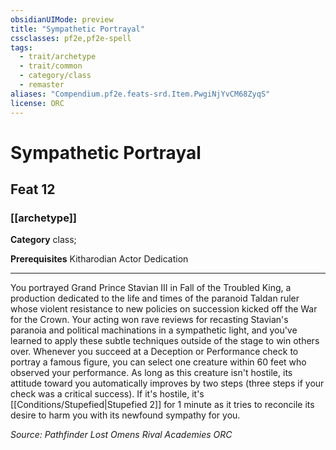 ```yaml
---
obsidianUIMode: preview
title: "Sympathetic Portrayal"
cssclasses: pf2e,pf2e-spell
tags:
  - trait/archetype
  - trait/common
  - category/class
  - remaster
aliases: "Compendium.pf2e.feats-srd.Item.PwgiNjYvCM68ZyqS"
license: ORC
---
```

# Sympathetic Portrayal
## Feat 12
### [[archetype]]

**Category** class; 



**Prerequisites** Kitharodian Actor Dedication
* * *
You portrayed Grand Prince Stavian III in Fall of the Troubled King, a production dedicated to the life and times of the paranoid Taldan ruler whose violent resistance to new policies on succession kicked off the War for the Crown. Your acting won rave reviews for recasting Stavian's paranoia and political machinations in a sympathetic light, and you've learned to apply these subtle techniques outside of the stage to win others over. Whenever you succeed at a Deception or Performance check to portray a famous figure, you can select one creature within 60 feet who observed your performance. As long as this creature isn't hostile, its attitude toward you automatically improves by two steps (three steps if your check was a critical success). If it's hostile, it's [[Conditions/Stupefied|Stupefied 2]] for 1 minute as it tries to reconcile its desire to harm you with its newfound sympathy for you.

*Source: Pathfinder Lost Omens Rival Academies*
*ORC*